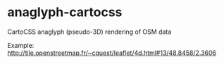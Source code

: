 anaglyph-cartocss
=================

CartoCSS anaglyph (pseudo-3D) rendering of OSM data

Example: http://tile.openstreetmap.fr/~cquest/leaflet/4d.html#13/48.8458/2.3606

